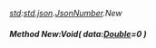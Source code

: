 _[std](../../modules/std/std-module.md):[std.json](../../modules/std/std-json.md).[JsonNumber](../../modules/std/std-json-jsonnumber.md).New_
##### Method New:Void( data:[Double](../../modules/wonkey/wonkey-types-double.md)=0 )
